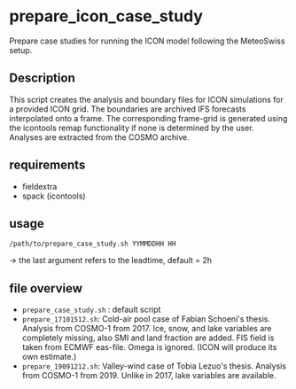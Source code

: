 # prepare_icon_case_study
Prepare case studies for running the ICON model following the MeteoSwiss setup.

## Description
This script creates the analysis and boundary files for ICON simulations for a provided ICON grid. The boundaries are archived IFS forecasts interpolated onto a frame. The corresponding frame-grid is generated using the icontools remap functionality if none is determined by the user. Analyses are extracted from the COSMO archive.

## requirements
* fieldextra
* spack (icontools)

## usage
``/path/to/prepare_case_study.sh YYMMDDHH HH``

-> the last argument refers to the leadtime, default = 2h

## file overview
* ``prepare_case_study.sh`` : default script
* ``prepare_17101512.sh``: Cold-air pool case of Fabian Schoeni's thesis. Analysis from COSMO-1 from 2017. Ice, snow, and lake variables are completely missing, also SMI and land fraction are added. FIS field is taken from ECMWF eas-file. Omega is ignored. (ICON will produce its own estimate.)
* ``prepare_19091212.sh``: Valley-wind case of Tobia Lezuo's thesis. Analysis from COSMO-1 from 2019. Unlike in 2017, lake variables are available.



